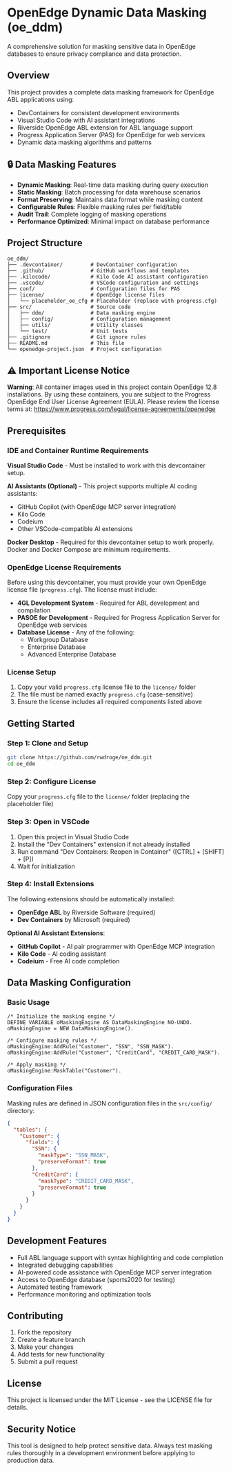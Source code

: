 # OpenEdge Dynamic Data Masking (oe_ddm)

A comprehensive solution for masking sensitive data in OpenEdge databases to ensure privacy compliance and data protection.

## Overview

This project provides a complete data masking framework for OpenEdge ABL applications using:

- DevContainers for consistent development environments
- Visual Studio Code with AI assistant integrations
- Riverside OpenEdge ABL extension for ABL language support
- Progress Application Server (PAS) for OpenEdge for web services
- Dynamic data masking algorithms and patterns

## 🔒 Data Masking Features

- **Dynamic Masking**: Real-time data masking during query execution
- **Static Masking**: Batch processing for data warehouse scenarios
- **Format Preserving**: Maintains data format while masking content
- **Configurable Rules**: Flexible masking rules per field/table
- **Audit Trail**: Complete logging of masking operations
- **Performance Optimized**: Minimal impact on database performance

## Project Structure

```
oe_ddm/
├── .devcontainer/         # DevContainer configuration
├── .github/               # GitHub workflows and templates
├── .kilocode/             # Kilo Code AI assistant configuration
├── .vscode/               # VSCode configuration and settings
├── conf/                  # Configuration files for PAS
├── license/               # OpenEdge license files
│   └── placeholder_oe_cfg # Placeholder (replace with progress.cfg)
├── src/                   # Source code
│   ├── ddm/               # Data masking engine
│   ├── config/            # Configuration management
│   ├── utils/             # Utility classes
│   └── test/              # Unit tests
├── .gitignore             # Git ignore rules
├── README.md              # This file
└── openedge-project.json  # Project configuration
```

## ⚠️ Important License Notice

**Warning**: All container images used in this project contain OpenEdge 12.8 installations. By using these containers, you are subject to the Progress OpenEdge End User License Agreement (EULA). Please review the license terms at: https://www.progress.com/legal/license-agreements/openedge

## Prerequisites

### IDE and Container Runtime Requirements

**Visual Studio Code** - Must be installed to work with this devcontainer setup.

**AI Assistants (Optional)** - This project supports multiple AI coding assistants:
- GitHub Copilot (with OpenEdge MCP server integration)
- Kilo Code
- Codeium
- Other VSCode-compatible AI extensions

**Docker Desktop** - Required for this devcontainer setup to work properly. Docker and Docker Compose are minimum requirements.

### OpenEdge License Requirements

Before using this devcontainer, you must provide your own OpenEdge license file (`progress.cfg`). The license must include:

- **4GL Development System** - Required for ABL development and compilation
- **PASOE for Development** - Required for Progress Application Server for OpenEdge web services
- **Database License** - Any of the following:
  - Workgroup Database
  - Enterprise Database
  - Advanced Enterprise Database

### License Setup

1. Copy your valid `progress.cfg` license file to the `license/` folder
2. The file must be named exactly `progress.cfg` (case-sensitive)
3. Ensure the license includes all required components listed above

## Getting Started

### Step 1: Clone and Setup

```bash
git clone https://github.com/rwdroge/oe_ddm.git
cd oe_ddm
```

### Step 2: Configure License

Copy your `progress.cfg` file to the `license/` folder (replacing the placeholder file)

### Step 3: Open in VSCode

1. Open this project in Visual Studio Code
2. Install the "Dev Containers" extension if not already installed
3. Run command "Dev Containers: Reopen in Container" ([CTRL] + [SHIFT] + [P])
4. Wait for initialization

### Step 4: Install Extensions

The following extensions should be automatically installed:
- **OpenEdge ABL** by Riverside Software (required)
- **Dev Containers** by Microsoft (required)

**Optional AI Assistant Extensions**:
- **GitHub Copilot** - AI pair programmer with OpenEdge MCP integration
- **Kilo Code** - AI coding assistant
- **Codeium** - Free AI code completion

## Data Masking Configuration

### Basic Usage

```abl
/* Initialize the masking engine */
DEFINE VARIABLE oMaskingEngine AS DataMaskingEngine NO-UNDO.
oMaskingEngine = NEW DataMaskingEngine().

/* Configure masking rules */
oMaskingEngine:AddRule("Customer", "SSN", "SSN_MASK").
oMaskingEngine:AddRule("Customer", "CreditCard", "CREDIT_CARD_MASK").

/* Apply masking */
oMaskingEngine:MaskTable("Customer").
```

### Configuration Files

Masking rules are defined in JSON configuration files in the `src/config/` directory:

```json
{
  "tables": {
    "Customer": {
      "fields": {
        "SSN": {
          "maskType": "SSN_MASK",
          "preserveFormat": true
        },
        "CreditCard": {
          "maskType": "CREDIT_CARD_MASK",
          "preserveFormat": true
        }
      }
    }
  }
}
```

## Development Features

- Full ABL language support with syntax highlighting and code completion
- Integrated debugging capabilities
- AI-powered code assistance with OpenEdge MCP server integration
- Access to OpenEdge database (sports2020 for testing)
- Automated testing framework
- Performance monitoring and optimization tools

## Contributing

1. Fork the repository
2. Create a feature branch
3. Make your changes
4. Add tests for new functionality
5. Submit a pull request

## License

This project is licensed under the MIT License - see the LICENSE file for details.

## Security Notice

This tool is designed to help protect sensitive data. Always test masking rules thoroughly in a development environment before applying to production data.
